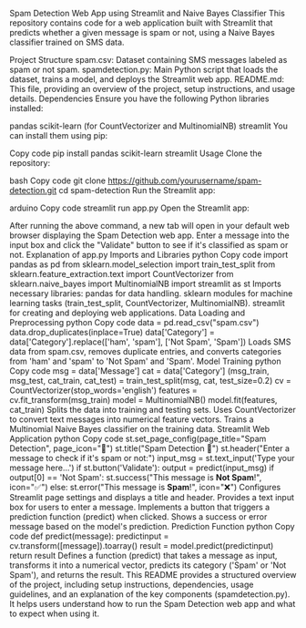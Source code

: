 Spam Detection Web App using Streamlit and Naive Bayes Classifier
This repository contains code for a web application built with Streamlit that predicts whether a given message is spam or not, using a Naive Bayes classifier trained on SMS data.

Project Structure
spam.csv: Dataset containing SMS messages labeled as spam or not spam.
spamdetection.py: Main Python script that loads the dataset, trains a model, and deploys the Streamlit web app.
README.md: This file, providing an overview of the project, setup instructions, and usage details.
Dependencies
Ensure you have the following Python libraries installed:

pandas
scikit-learn (for CountVectorizer and MultinomialNB)
streamlit
You can install them using pip:

Copy code
pip install pandas scikit-learn streamlit
Usage
Clone the repository:

bash
Copy code
git clone https://github.com/yourusername/spam-detection.git
cd spam-detection
Run the Streamlit app:

arduino
Copy code
streamlit run app.py
Open the Streamlit app:

After running the above command, a new tab will open in your default web browser displaying the Spam Detection web app.
Enter a message into the input box and click the "Validate" button to see if it's classified as spam or not.
Explanation of app.py
Imports and Libraries
python
Copy code
import pandas as pd
from sklearn.model_selection import train_test_split
from sklearn.feature_extraction.text import CountVectorizer
from sklearn.naive_bayes import MultinomialNB
import streamlit as st
Imports necessary libraries:
pandas for data handling.
sklearn modules for machine learning tasks (train_test_split, CountVectorizer, MultinomialNB).
streamlit for creating and deploying web applications.
Data Loading and Preprocessing
python
Copy code
data = pd.read_csv("spam.csv")
data.drop_duplicates(inplace=True)
data['Category'] = data['Category'].replace(['ham', 'spam'], ['Not Spam', 'Spam'])
Loads SMS data from spam.csv, removes duplicate entries, and converts categories from 'ham' and 'spam' to 'Not Spam' and 'Spam'.
Model Training
python
Copy code
msg = data['Message']
cat = data['Category']
(msg_train, msg_test, cat_train, cat_test) = train_test_split(msg, cat, test_size=0.2)
cv = CountVectorizer(stop_words='english')
features = cv.fit_transform(msg_train)
model = MultinomialNB()
model.fit(features, cat_train)
Splits the data into training and testing sets.
Uses CountVectorizer to convert text messages into numerical feature vectors.
Trains a Multinomial Naive Bayes classifier on the training data.
Streamlit Web Application
python
Copy code
st.set_page_config(page_title="Spam Detection", page_icon="📧")
st.title("Spam Detection 📧")
st.header("Enter a message to check if it's spam or not:")
input_msg = st.text_input('Type your message here...')
if st.button('Validate'):
    output = predict(input_msg)
    if output[0] == 'Not Spam':
        st.success("This message is **Not Spam**!", icon="✅")
    else:
        st.error("This message is **Spam**!", icon="❌")
Configures Streamlit page settings and displays a title and header.
Provides a text input box for users to enter a message.
Implements a button that triggers a prediction function (predict) when clicked.
Shows a success or error message based on the model's prediction.
Prediction Function
python
Copy code
def predict(message):
    predictinput = cv.transform([message]).toarray()
    result = model.predict(predictinput)
    return result
Defines a function (predict) that takes a message as input, transforms it into a numerical vector, predicts its category ('Spam' or 'Not Spam'), and returns the result.
This README provides a structured overview of the project, including setup instructions, dependencies, usage guidelines, and an explanation of the key components (spamdetection.py). It helps users understand how to run the Spam Detection web app and what to expect when using it.
